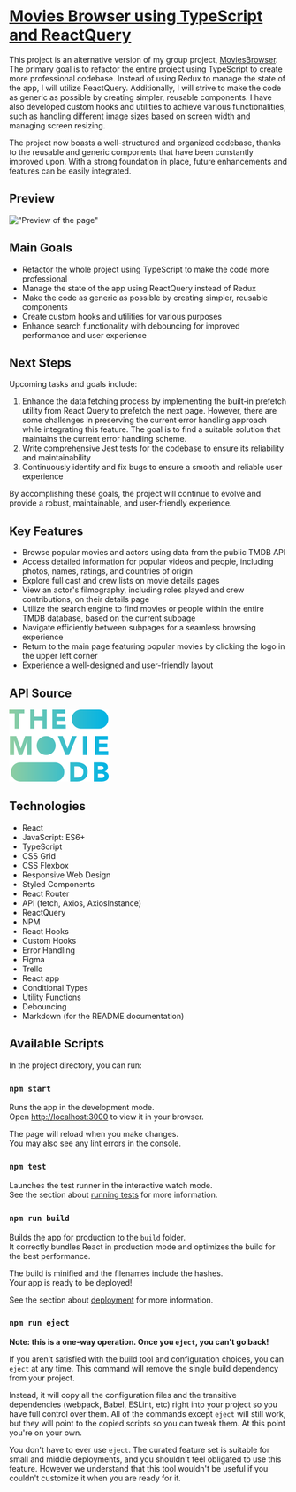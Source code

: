# [Movies Browser using TypeScript and ReactQuery](https://kaniewskisoftware.github.io/movies-browser-ts-rq/)

This project is an alternative version of my group project, [MoviesBrowser](https://github.com/KaniewskiSoftware/movie-browser). The primary goal is to refactor the entire project using TypeScript to create more professional codebase. Instead of using Redux to manage the state of the app, I will utilize ReactQuery. Additionally, I will strive to make the code as generic as possible by creating simpler, reusable components. I have also developed custom hooks and utilities to achieve various functionalities, such as handling different image sizes based on screen width and managing screen resizing.

The project now boasts a well-structured and organized codebase, thanks to the reusable and generic components that have been constantly improved upon. With a strong foundation in place, future enhancements and features can be easily integrated.

## Preview

!["Preview of the page"](animation.gif)

## Main Goals

- Refactor the whole project using TypeScript to make the code more professional
- Manage the state of the app using ReactQuery instead of Redux
- Make the code as generic as possible by creating simpler, reusable components
- Create custom hooks and utilities for various purposes
- Enhance search functionality with debouncing for improved performance and user experience

## Next Steps

Upcoming tasks and goals include:

1. Enhance the data fetching process by implementing the built-in prefetch utility from React Query to prefetch the next page. However, there are some challenges in preserving the current error handling approach while integrating this feature. The goal is to find a suitable solution that maintains the current error handling scheme.
2. Write comprehensive Jest tests for the codebase to ensure its reliability and maintainability
3. Continuously identify and fix bugs to ensure a smooth and reliable user experience

By accomplishing these goals, the project will continue to evolve and provide a robust, maintainable, and user-friendly experience.

## Key Features

- Browse popular movies and actors using data from the public TMDB API
- Access detailed information for popular videos and people, including photos, names, ratings, and countries of origin
- Explore full cast and crew lists on movie details pages
- View an actor's filmography, including roles played and crew contributions, on their details page
- Utilize the search engine to find movies or people within the entire TMDB database, based on the current subpage
- Navigate efficiently between subpages for a seamless browsing experience
- Return to the main page featuring popular movies by clicking the logo in the upper left corner
- Experience a well-designed and user-friendly layout

## API Source

[![TMDB](tmdblogo.png)](https://www.themoviedb.org/)

## Technologies

- React
- JavaScript: ES6+
- TypeScript
- CSS Grid
- CSS Flexbox
- Responsive Web Design
- Styled Components
- React Router
- API (fetch, Axios, AxiosInstance)
- ReactQuery
- NPM
- React Hooks
- Custom Hooks
- Error Handling
- Figma
- Trello
- React app
- Conditional Types
- Utility Functions
- Debouncing
- Markdown (for the README documentation)

## Available Scripts

In the project directory, you can run:

### `npm start`

Runs the app in the development mode.\
Open [http://localhost:3000](http://localhost:3000) to view it in your browser.

The page will reload when you make changes.\
You may also see any lint errors in the console.

### `npm test`

Launches the test runner in the interactive watch mode.\
See the section about [running tests](https://facebook.github.io/create-react-app/docs/running-tests) for more information.

### `npm run build`

Builds the app for production to the `build` folder.\
It correctly bundles React in production mode and optimizes the build for the best performance.

The build is minified and the filenames include the hashes.\
Your app is ready to be deployed!

See the section about [deployment](https://facebook.github.io/create-react-app/docs/deployment) for more information.

### `npm run eject`

**Note: this is a one-way operation. Once you `eject`, you can't go back!**

If you aren't satisfied with the build tool and configuration choices, you can `eject` at any time. This command will remove the single build dependency from your project.

Instead, it will copy all the configuration files and the transitive dependencies (webpack, Babel, ESLint, etc) right into your project so you have full control over them. All of the commands except `eject` will still work, but they will point to the copied scripts so you can tweak them. At this point you're on your own.

You don't have to ever use `eject`. The curated feature set is suitable for small and middle deployments, and you shouldn't feel obligated to use this feature. However we understand that this tool wouldn't be useful if you couldn't customize it when you are ready for it.
